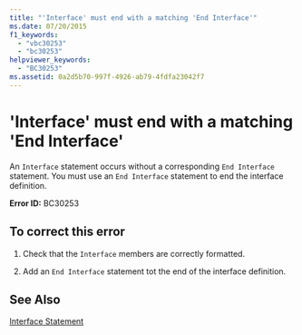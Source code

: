 ```yaml
---
title: "'Interface' must end with a matching 'End Interface'"
ms.date: 07/20/2015
f1_keywords: 
  - "vbc30253"
  - "bc30253"
helpviewer_keywords: 
  - "BC30253"
ms.assetid: 0a2d5b70-997f-4926-ab79-4fdfa23042f7
---
```

# 'Interface' must end with a matching 'End Interface'
An `Interface` statement occurs without a corresponding `End Interface` statement. You must use an `End Interface` statement to end the interface definition.  
  
 **Error ID:** BC30253  
  
## To correct this error  
  
1.  Check that the `Interface` members are correctly formatted.  
  
2.  Add an `End Interface` statement tot the end of the interface definition.  
  
## See Also  
 [Interface Statement](../../visual-basic/language-reference/statements/interface-statement.md)
